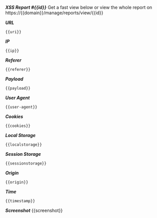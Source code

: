 ***XSS Report #{{id}}***
Get a fast view below or view the whole report on https://{{domain}}/manage/reports/view/{{id}}

***URL***
```
{{uri}}
```
***IP***
```
{{ip}}
```
***Referer***
```
{{referer}}
```
***Payload***
```
{{payload}}
```
***User Agent***
```
{{user-agent}}
```
***Cookies***
```
{{cookies}}
```
***Local Storage***
```
{{localstorage}}
```
***Session Storage***
```
{{sessionstorage}}
```
***Origin***
```
{{origin}}
```
***Time***
```
{{timestamp}}
```
***Screenshot***
{{screenshot}}
